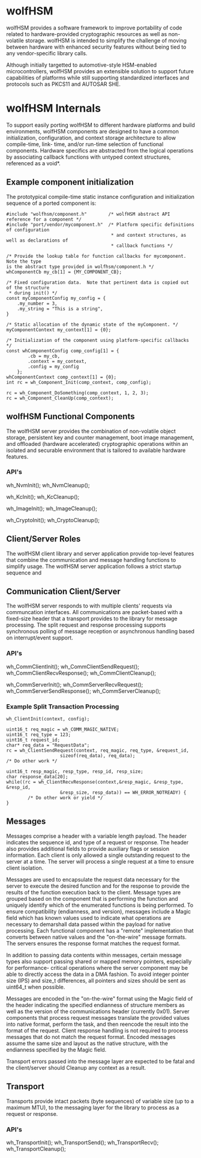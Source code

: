 # wolfHSM
wolfHSM provides a software framework to improve portability of code related to
hardware-provided cryptographic resources as well as non-volatile storage.
wolfHSM is intended to simplify the challenge of moving between hardware with
enhanced security features without being tied to any vendor-specific library
calls.

Although initially targetted to automotive-style HSM-enabled microcontrollers,
wolfHSM provides an extensible solution to support future capabilities of
platforms while still supporting standardized interfaces and protocols such as
PKCS11 and AUTOSAR SHE.

# wolfHSM Internals
To support easily porting wolfHSM to different hardware platforms and build
environments, wolfHSM components are designed to have a common initialization, 
configuration, and context storage architecture to allow compile-time, link-
time, and/or run-time selection of functional components.  Hardware specifics
are abstracted from the logical operations by associating callback functions
with untyped context structures, referenced as a void*.
 
## Example component initialization
The prototypical compile-time static instance configuration and initialization
sequence of a ported component is:

```
#include "wolfhsm/component.h"        /* wolfHSM abstract API reference for a component */
#include "port/vendor/mycomponent.h"  /* Platform specific definitions of configuration
                                       * and context structures, as well as declarations of
                                       * callback functions */ 

/* Provide the lookup table for function callbacks for mycomponent. Note the type
is the abstract type provided in wolfhsm/component.h */
whComponentCb my_cb[1] = {MY_COMPONENT_CB};

/* Fixed configuration data.  Note that pertinent data is copied out of the structure 
 * during init() */
const myComponentConfig my_config = {
    .my_number = 3,
    .my_string = "This is a string",
}

/* Static allocation of the dynamic state of the myComponent. */
myComponentContext my_context[1] = {0};

/* Initialization of the component using platform-specific callbacks */
const whComponentConfig comp_config[1] = {
        .cb = my_cb,
        .context = my_context,
        .config = my_config
    };
whComponentContext comp_context[1] = {0};
int rc = wh_Component_Init(comp_context, comp_config);

rc = wh_Component_DoSomething(comp_context, 1, 2, 3);
rc = wh_Component_CleanUp(comp_context);
```

## wolfHSM Functional Components
The wolfHSM server provides the combination of non-volatile object storage,
persistent key and counter management, boot image management, and offloaded 
(hardware accelerated) cryptographic operations within an isolated and securable
environment that is tailored to available hardware features.  
### API's
wh_NvmInit();
wh_NvmCleanup();

wh_KcInit();
wh_KcCleanup();

wh_ImageInit();
wh_ImageCleanup();

wh_CryptoInit();
wh_CryptoCleanup();


## Client/Server Roles
The wolfHSM client library and server application provide top-level features 
that combine the communication and message handling functions to simplify usage.
The wolfHSM server application follows a strict startup sequence and 
## Communication Client/Server 
The wolfHSM server responds to with multiple clients' requests via communcation 
interfaces.  All communications are packet-based with a fixed-size header that
a transport provides to the library for message processing.  The split request 
and response processing supports synchronous polling of message reception or
asynchronous handling based on interrupt/event support.

### API's
wh_CommClientInit();
wh_CommClientSendRequest();
wh_CommClientRecvResponse();
wh_CommClientCleanup();

wh_CommServerInit();
wh_CommServerRecvRequest();
wh_CommServerSendResponse();
wh_CommServerCleanup();

### Example Split Transaction Processing
```
wh_ClientInit(context, config);

uint16_t req_magic = wh_COMM_MAGIC_NATIVE;
uint16_t req_type = 123;
uint16_t request_id;
char* req_data = "RequestData";
rc = wh_ClientSendRequest(context, req_magic, req_type, &request_id, 
                    sizeof(req_data), req_data);
/* Do other work */

uint16_t resp_magic, resp_type, resp_id, resp_size;
char response_data[20];
while((rc = wh_ClientRecvResponse(context,&resp_magic, &resp_type, &resp_id,
                    &resp_size, resp_data)) == WH_ERROR_NOTREADY) {
        /* Do other work or yield */
}
```


## Messages
Messages comprise a header with a variable length payload.  The header indicates
the sequence id, and type of a request or response.  The header also provides 
additional fields to provide auxiliary flags or session information. Each client
is only allowed a single outstanding request to the server at a time.  The
server will process a single request at a time to ensure client isolation.

Messages are used to encapsulate the request data necessary for the server to 
execute the desired function and for the response to provide the results of the
function execution back to the client.  Message types are grouped based on the 
component that is performing the function and uniquely identify which of the
enumerated functions is being performed.  To ensure compatibility (endianness,
and version), messages include a Magic field which has known values used to 
indicate what operations are necessary to demarshall data passed within the 
payload for native processing.  Each functional component has a "remote" 
implementation that converts between native values and the "on-the-wire" message
formats.  The servers ensures the response format matches the request format.

In addition to passing data contents within messages, certain message types also
support passing shared or mapped memory pointers, especially for performance-
critical operations where the server component may be able to directly access
the data in a DMA fashion.  To avoid integer pointer size (IPS) and size_t
differences, all pointers and sizes should be sent as uint64_t when
possible.

Messages are encoded in the "on-the-wire" format using the Magic field of the 
header indicating the specified endianness of structure members as well as the
version of the communications header (currently 0x01).  Server components that 
process request messages translate the provided values into native format, 
perform the task, and then reencode the result into the format of the request.
Client response handling is not required to process messages that do not match
the request format. Encoded messages assume the same size and layout as the
native structure, with the endianness specified by the Magic field.

Transport errors passed into the message layer are expected to be fatal and the
client/server should Cleanup any context as a result.

 
## Transport
Transports provide intact packets (byte sequences) of variable size (up to a
maximum MTU), to the messaging layer for the library to process as a request or 
response.  
### API's
wh_TransportInit();
wh_TransportSend();
wh_TransportRecv();
wh_TransportCleanup();
